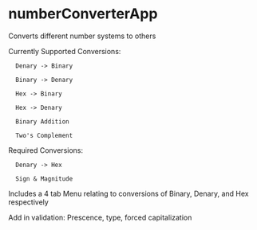 # numberConverterApp

Converts different number systems to others

Currently Supported Conversions:

      Denary -> Binary

      Binary -> Denary

      Hex -> Binary
      
      Hex -> Denary

      Binary Addition
      
      Two's Complement

Required Conversions:

      Denary -> Hex

      Sign & Magnitude


Includes a 4 tab Menu relating to conversions of Binary, Denary, and Hex respectively

Add in validation: Prescence, type, forced capitalization


